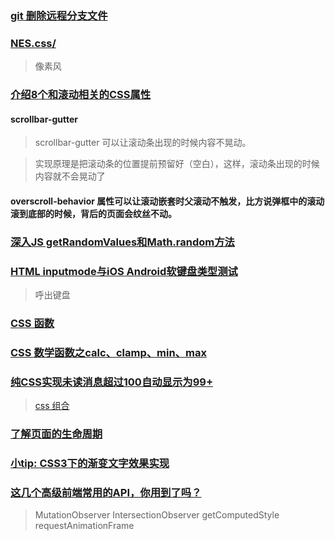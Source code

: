 ### [git 删除远程分支文件](https://blog.csdn.net/z2536083458/article/details/86622365)

### [NES.css/](https://nostalgic-css.github.io/NES.css/)

> 像素风

### [介绍8个和滚动相关的CSS属性](https://www.zhangxinxu.com/wordpress/2022/03/10-css-scroll-scrollbar/)

#### scrollbar-gutter

> scrollbar-gutter 可以让滚动条出现的时候内容不晃动。

> 实现原理是把滚动条的位置提前预留好（空白），这样，滚动条出现的时候内容就不会晃动了

#### overscroll-behavior 属性可以让滚动嵌套时父滚动不触发，比方说弹框中的滚动滚到底部的时候，背后的页面会纹丝不动。

### [](https://www.zhangxinxu.com/wordpress/2022/03/css-accent-color/)

### [深入JS getRandomValues和Math.random方法](https://www.zhangxinxu.com/wordpress/2021/12/js-getrandomvalue-math-random/)

### [](https://www.codeleading.com/article/72192375640/)

### [HTML inputmode与iOS Android软键盘类型测试](https://www.zhangxinxu.com/wordpress/2022/02/html-inputmode-keyboard/)

> 呼出键盘

### [CSS 函数](https://www.runoob.com/cssref/css-functions.html)

### [CSS 数学函数之calc、clamp、min、max](https://juejin.cn/post/6999644860240101389#heading-0)

### [纯CSS实现未读消息超过100自动显示为99+](https://www.zhangxinxu.com/wordpress/2022/01/css-show-diff-content-according-var/)

> [css 组合](https://www.zhangxinxu.com/study/202201/css-unread-number-demo.php)

### [了解页面的生命周期](https://www.zhangxinxu.com/wordpress/2021/11/js-visibilitychange-pagehide-lifecycle/)

### [小tip: CSS3下的渐变文字效果实现](https://www.zhangxinxu.com/wordpress/2011/04/%e5%b0%8ftipcss3%e4%b8%8b%e7%9a%84%e6%b8%90%e5%8f%98%e6%96%87%e5%ad%97%e6%95%88%e6%9e%9c%e5%ae%9e%e7%8e%b0/)

### [这几个高级前端常用的API，你用到了吗？](https://juejin.cn/post/7028744289890861063)

> MutationObserver
> IntersectionObserver
> getComputedStyle
> requestAnimationFrame
